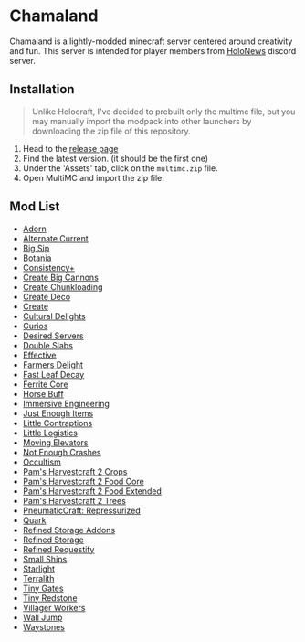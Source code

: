 # Chamaland

Chamaland is a lightly-modded minecraft server centered around creativity and fun. This server is intended for player members from [HoloNews](https://discord.gg/holonews) discord server.

## Installation

> Unlike Holocraft, I've decided to prebuilt only the multimc file, but you may manually import the modpack into other launchers by downloading the zip file of this repository.

1. Head to the [release page](https://github.com/oOBoomberOo/chamaland/releases)
2. Find the latest version. (it should be the first one)
3. Under the 'Assets' tab, click on the `multimc.zip` file.
4. Open MultiMC and import the zip file.

## Mod List

- [Adorn](https://modrinth.com/mod/adorn)
- [Alternate Current](https://modrinth.com/mod/alternate-current)
- [Big Sip](https://modrinth.com/mod/big-sip)
- [Botania](https://modrinth.com/mod/botania)
- [Consistency+](https://modrinth.com/mod/consistencyplus)
- [Create Big Cannons](https://www.curseforge.com/minecraft/mc-mods/create-big-cannons)
- [Create Chunkloading](https://www.curseforge.com/minecraft/mc-mods/create-chunkloading)
- [Create Deco](https://www.curseforge.com/minecraft/mc-mods/create-deco)
- [Create](https://modrinth.com/mod/create)
- [Cultural Delights](https://www.curseforge.com/minecraft/mc-mods/cultural-delights)
- [Curios](https://modrinth.com/mod/curios)
- [Desired Servers](https://modrinth.com/mod/desired-servers)
- [Double Slabs](https://modrinth.com/mod/double-slabs)
- [Effective](https://www.curseforge.com/minecraft/mc-mods/effective-forge)
- [Farmers Delight](https://modrinth.com/mod/farmers-delight)
- [Fast Leaf Decay](https://modrinth.com/mod/fast-leaf-decay)
- [Ferrite Core](https://modrinth.com/mod/ferrite-core)
- [Horse Buff](https://modrinth.com/mod/horsebuff)
- [Immersive Engineering](https://modrinth.com/mod/immersiveengineering)
- [Just Enough Items](https://modrinth.com/mod/jei)
- [Little Contraptions](https://www.curseforge.com/minecraft/mc-mods/little-contraptions)
- [Little Logistics](https://www.curseforge.com/minecraft/mc-mods/little-logistics)
- [Moving Elevators](https://www.curseforge.com/minecraft/mc-mods/moving-elevators)
- [Not Enough Crashes](https://modrinth.com/mod/notenoughcrashes)
- [Occultism](https://www.curseforge.com/minecraft/mc-mods/occultism)
- [Pam's Harvestcraft 2 Crops](https://www.curseforge.com/minecraft/mc-mods/pams-harvestcraft-2-crops)
- [Pam's Harvestcraft 2 Food Core](https://www.curseforge.com/minecraft/mc-mods/pams-harvestcraft-2-food-core)
- [Pam's Harvestcraft 2 Food Extended](https://www.curseforge.com/minecraft/mc-mods/pams-harvestcraft-2-food-extended)
- [Pam's Harvestcraft 2 Trees](https://www.curseforge.com/minecraft/mc-mods/pams-harvestcraft-2-trees)
- [PneumaticCraft: Repressurized](https://modrinth.com/mod/pneumaticcraft-repressurized)
- [Quark](https://modrinth.com/mod/quark)
- [Refined Storage Addons](https://www.curseforge.com/minecraft/mc-mods/refined-storage-addons)
- [Refined Storage](https://modrinth.com/mod/refined-storage)
- [Refined Requestify](https://www.curseforge.com/minecraft/mc-mods/rs-requestify)
- [Small Ships](https://www.curseforge.com/minecraft/mc-mods/small-ships)
- [Starlight](https://modrinth.com/mod/starlight-forge)
- [Terralith](https://www.curseforge.com/minecraft/mc-mods/terralith)
- [Tiny Gates](https://www.curseforge.com/minecraft/mc-mods/tiny-gates)
- [Tiny Redstone](https://www.curseforge.com/minecraft/mc-mods/tiny-redstone)
- [Villager Workers](https://www.curseforge.com/minecraft/mc-mods/workers)
- [Wall Jump](https://www.curseforge.com/minecraft/mc-mods/wall-jump)
- [Waystones](https://www.curseforge.com/minecraft/mc-mods/waystones)

